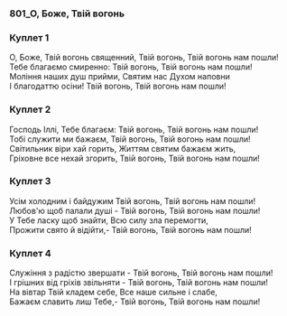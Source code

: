 ### 801_О, Боже, Твій вогонь
### Куплет 1
О, Боже, Твій вогонь священний, Твій вогонь, Твій вогонь нам пошли! <br/>Тебе благаємо смиренно: Твій вогонь, Твій вогонь нам пошли! <br/>Моління наших душ прийми, Святим нас Духом наповни<br/>І благодаттю осіни! Твій вогонь, Твій вогонь нам пошли!
### Куплет 2
Господь Іллі, Тебе благаєм: Твій вогонь, Твій вогонь нам пошли!<br/>Тобі служити ми бажаєм, Твій вогонь, Твій вогонь нам пошли!<br/>Світильник віри хай горить, Життям святим бажаєм жить,<br/>Гріховне все нехай згорить, Твій вогонь, Твій вогонь нам пошли!
### Куплет 3
Усім холодним і байдужим Твій вогонь, Твій вогонь нам пошли!<br/>Любов'ю щоб палали душі - Твій вогонь, Твій вогонь нам пошли!<br/>У Тебе ласку щоб знайти, Всю силу зла перемогти,<br/>Прожити свято й відійти,- Твій вогонь, Твій вогонь нам пошли!
### Куплет 4
Служіння з радістю звершати - Твій вогонь, Твій вогонь нам пошли! <br/>І грішних від гріхів звільняти - Твій вогонь, Твій вогонь нам пошли! <br/>На вівтар Твій кладем себе, Все наше сильне і слабе, <br/>Бажаєм славить лиш Тебе,- Твій вогонь, Твій вогонь нам пошли!
